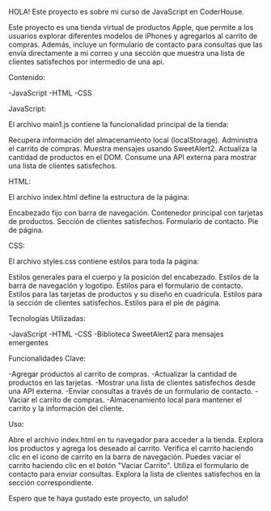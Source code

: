 HOLA! Este proyecto es sobre mi curso de JavaScript en CoderHouse.

Este proyecto es una tienda virtual de productos Apple, que permite a los usuarios explorar diferentes modelos de iPhones y agregarlos al carrito de compras. Además, incluye un formulario de contacto para consultas que las envía directamente a mi correo y una sección que muestra una lista de clientes satisfechos por intermedio de una api.

Contenido:

-JavaScript
-HTML
-CSS


JavaScript:

El archivo main1.js contiene la funcionalidad principal de la tienda:

Recupera información del almacenamiento local (localStorage).
Administra el carrito de compras.
Muestra mensajes usando SweetAlert2.
Actualiza la cantidad de productos en el DOM.
Consume una API externa para mostrar una lista de clientes satisfechos.


HTML:

El archivo index.html define la estructura de la página:

Encabezado fijo con barra de navegación.
Contenedor principal con tarjetas de productos.
Sección de clientes satisfechos.
Formulario de contacto.
Pie de página.


CSS:

El archivo styles.css contiene estilos para toda la página:

Estilos generales para el cuerpo y la posición del encabezado.
Estilos de la barra de navegación y logotipo.
Estilos para el formulario de contacto.
Estilos para las tarjetas de productos y su diseño en cuadrícula.
Estilos para la sección de clientes satisfechos.
Estilos para el pie de página.




Tecnologías Utilizadas:

-JavaScript
-HTML
-CSS
-Biblioteca SweetAlert2 para mensajes emergentes



Funcionalidades Clave:

-Agregar productos al carrito de compras.
-Actualizar la cantidad de productos en las tarjetas.
-Mostrar una lista de clientes satisfechos desde una API externa.
-Enviar consultas a través de un formulario de contacto.
-Vaciar el carrito de compras.
-Almacenamiento local para mantener el carrito y la información del cliente.




Uso:

Abre el archivo index.html en tu navegador para acceder a la tienda.
Explora los productos y agrega los deseado al carrito.
Verifica el carrito haciendo clic en el icono de carrito en la barra de navegación.
Puedes vaciar el carrito haciendo clic en el botón "Vaciar Carrito".
Utiliza el formulario de contacto para enviar consultas.
Explora la lista de clientes satisfechos en la sección correspondiente.



Espero que te haya gustado este proyecto, un saludo!
